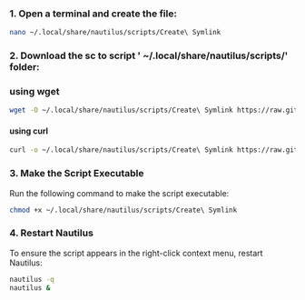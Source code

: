 ### 1. Open a terminal and create the file:
```bash
nano ~/.local/share/nautilus/scripts/Create\ Symlink
```
### 2. Download the sc to script ' ~/.local/share/nautilus/scripts/' folder:
### using wget
```bash
wget -O ~/.local/share/nautilus/scripts/Create\ Symlink https://raw.githubusercontent.com/rajibdpi/symblink/refs/heads/main/Create%20Symlink
```
#### using curl 
```bash
curl -o ~/.local/share/nautilus/scripts/Create\ Symlink https://raw.githubusercontent.com/rajibdpi/symblink/refs/heads/main/Create%20Symlink
```
### 3. Make the Script Executable
Run the following command to make the script executable:
```bash
chmod +x ~/.local/share/nautilus/scripts/Create\ Symlink
```
### 4. Restart Nautilus
To ensure the script appears in the right-click context menu, restart Nautilus:

```bash
nautilus -q
nautilus &
```
